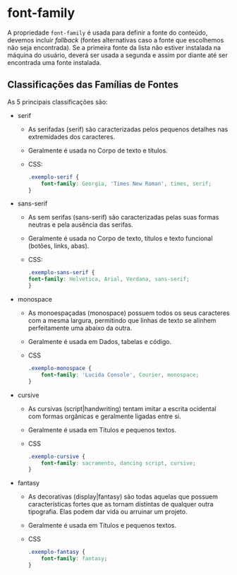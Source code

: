 # font-family

A propriedade `font-family` é usada para definir a fonte do conteúdo, devemos incluir *fallback* (fontes alternativas caso a fonte que escolhemos não seja encontrada). Se a primeira fonte da lista não estiver instalada na máquina do usuário, deverá ser usada a segunda e assim por diante até ser encontrada uma fonte instalada.

## Classificações das Famílias de Fontes

As 5 principais classificações são:

* serif  
  * As serifadas (serif) são caracterizadas pelos pequenos detalhes nas extremidades dos caracteres.
  * Geralmente é usada no Corpo de texto e títulos.
  * CSS:

    ```css
    .exemplo-serif {
        font-family: Georgia, 'Times New Roman', times, serif;
    }
    ```

* sans-serif  
  * As sem serifas (sans-serif) são caracterizadas pelas suas formas neutras e pela ausência das serifas.
  * Geralmente é usada no Corpo de texto, títulos e texto funcional (botões, links, abas).
  * CSS:

    ```css
    .exemplo-sans-serif {
    font-family: Helvetica, Arial, Verdana, sans-serif;
    }
    ```

* monospace  
  * As monoespaçadas (monospace) possuem todos os seus caracteres com a mesma largura, permitindo que linhas de texto se alinhem perfeitamente uma abaixo da outra.
  * Geralmente é usada em Dados, tabelas e código.
  * CSS

    ```css
    .exemplo-monospace {
        font-family: 'Lucida Console', Courier, monospace;
    }
    ```

* cursive  
  * As cursivas (script|handwriting) tentam imitar a escrita ocidental com formas orgânicas e geralmente ligadas entre si.
  * Geralmente é usada em Títulos e pequenos textos.
  * CSS

    ```css
    .exemplo-cursive {
        font-family: sacramento, dancing script, cursive;
    }
    ```

* fantasy  
  * As decorativas (display|fantasy) são todas aquelas que possuem características fortes que as tornam distintas de qualquer outra tipografia. Elas podem dar vida ou arruinar um projeto.
  * Geralmente é usada em Títulos e pequenos textos.  
  * CSS

    ```css
    .exemplo-fantasy {
        font-family: fantasy;
    }
    ```
